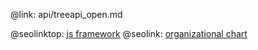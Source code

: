 @link: api/treeapi_open.md

@seolinktop: [js framework](https://webix.com)
@seolink: [organizational chart](https://webix.com/widget/organogram/)